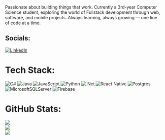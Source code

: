 Passionate about building things that work.
Currently a 3rd-year Computer Science student, exploring the world of Fullstack development through web, software, and mobile projects.
Always learning, always growing — one line of code at a time.

## Socials:
[![LinkedIn](https://img.shields.io/badge/LinkedIn-%230077B5.svg?logo=linkedin&logoColor=white)](https://linkedin.com/in/TsantaRandriamihary) 

# Tech Stack:
![C#](https://img.shields.io/badge/c%23-%23239120.svg?style=for-the-badge&logo=csharp&logoColor=white) ![Java](https://img.shields.io/badge/java-%23ED8B00.svg?style=for-the-badge&logo=openjdk&logoColor=white) ![JavaScript](https://img.shields.io/badge/javascript-%23323330.svg?style=for-the-badge&logo=javascript&logoColor=%23F7DF1E)  ![Python](https://img.shields.io/badge/python-3670A0?style=for-the-badge&logo=python&logoColor=ffdd54) ![.Net](https://img.shields.io/badge/.NET-5C2D91?style=for-the-badge&logo=.net&logoColor=white) ![React Native](https://img.shields.io/badge/react_native-%2320232a.svg?style=for-the-badge&logo=react&logoColor=%2361DAFB)  ![Postgres](https://img.shields.io/badge/postgres-%23316192.svg?style=for-the-badge&logo=postgresql&logoColor=white) ![MicrosoftSQLServer](https://img.shields.io/badge/Microsoft%20SQL%20Server-CC2927?style=for-the-badge&logo=microsoft%20sql%20server&logoColor=white) ![Firebase](https://img.shields.io/badge/firebase-a08021?style=for-the-badge&logo=firebase&logoColor=ffcd34)

# GitHub Stats:
![](https://github-readme-stats.vercel.app/api?username=TsantaRandriamihary&theme=catppuccin_latte&hide_border=false&include_all_commits=false&count_private=false)<br/>
![](https://nirzak-streak-stats.vercel.app/?user=TsantaRandriamihary&theme=catppuccin_latte&hide_border=false)<br/>
![](https://github-readme-stats.vercel.app/api/top-langs/?username=TsantaRandriamihary&theme=catppuccin_latte&hide_border=false&include_all_commits=false&count_private=false&layout=compact)


